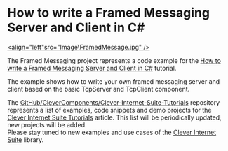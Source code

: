 # How to write a Framed Messaging Server and Client in C#

<a href="https://youtu.be/vIIdVvfh4RQ" target="_blank"><align="left"src="Image\FramedMessage.jpg" /></a>

The Framed Messaging project represents a code example for the [How to write a Framed Messaging Server and Client in C#](https://www.clevercomponents.com/portal/kb/a168/how-to-write-a-framed-messaging-server-and-client-in-c.aspx) tutorial.   

The example shows how to write your own framed messaging server and client based on the basic TcpServer and TcpClient component.

The [GitHub/CleverComponents/Clever-Internet-Suite-Tutorials](https://github.com/CleverComponents/Clever-Internet-Suite-Tutorials) repository represents a list of examples, code snippets and demo projects for the [Clever Internet Suite Tutorials](https://www.clevercomponents.com/articles/article035/) article. This list will be periodically updated, new projects will be added.   
Please stay tuned to new examples and use cases of the [Clever Internet Suite](https://www.clevercomponents.com/products/inetsuite/) library.

